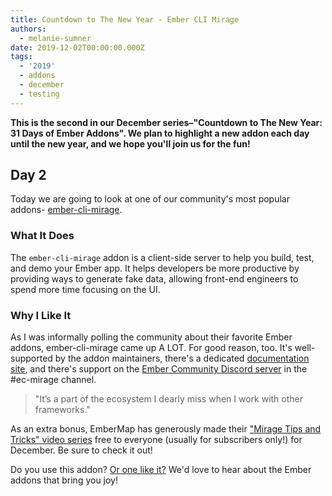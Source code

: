```yaml
---
title: Countdown to The New Year - Ember CLI Mirage
authors:
  - melanie-sumner
date: 2019-12-02T00:00:00.000Z
tags:
  - '2019'
  - addons
  - december
  - testing
---
```



**This is the second in our December series–"Countdown to The New Year: 31 Days of Ember Addons". We plan to highlight a new addon each day until the new year, and we hope you'll join us for the fun!**

## Day 2

Today we are going to look at one of our community's most popular addons- [ember-cli-mirage](https://emberobserver.com/addons/ember-cli-mirage). 

<!-- READMORE -->

### What It Does

The `ember-cli-mirage` addon is a client-side server to help you build, test, and demo your Ember app. It helps developers be more productive by providing ways to generate fake data, allowing front-end engineers to spend more time focusing on the UI. 

### Why I Like It

As I was informally polling the community about their favorite Ember addons, ember-cli-mirage came up A LOT. For good reason, too. It's well-supported by the addon maintainers, there's a dedicated [documentation site](https://www.ember-cli-mirage.com/), and there's support on the [Ember Community Discord server](https://discord.gg/emberjs) in the #ec-mirage channel. 

> "It’s a part of the ecosystem I dearly miss when I work with other frameworks."

As an extra bonus, EmberMap has generously made their ["Mirage Tips and Tricks" video series](https://embermap.com/topics/mirage-tips-and-tricks) free to everyone (usually for subscribers only!) for December. Be sure to check it out! 

Do you use this addon? [Or one like it?](https://emberobserver.com/categories/mocking,-fixtures,-and-factories) We'd love to hear about the Ember addons that bring you joy!

